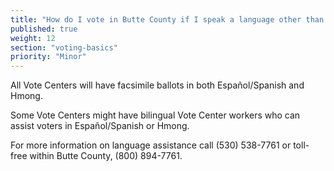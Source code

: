 ```yaml
---
title: "How do I vote in Butte County if I speak a language other than English?"
published: true
weight: 12
section: "voting-basics"
priority: "Minor"
---
```

All Vote Centers will have facsimile ballots in both Español/Spanish and Hmong.

Some Vote Centers might have bilingual Vote Center workers who can assist voters in Español/Spanish or Hmong.  

For more information on language assistance call (530) 538-7761 or toll-free within Butte County, (800) 894-7761.
